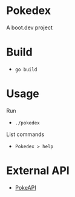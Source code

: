 # Pokedex

A boot.dev project

# Build

- `go build`

# Usage

Run

- `./pokedex`

List commands

- `Pokedex > help`

# External API

- [PokeAPI](https://pokeapi.co/docs/v2)
